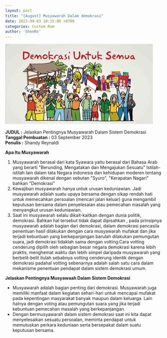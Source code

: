 ```yaml
---
layout: post
title: "[August] Musyawarah Dalam demokrasi"
date: 2023-09-03 10:15:00 +0700
categories: Custom Rom
author: 'ShenRn'
---
```

![Demokrasi Banner](/assets/images/banner/demokrasi.jpg)

**JUDUL :** Jelaskan Pentingnya Musyawarah Dalam Sistem Demokrasi<br>
**Tanggal Pembuatan :** 03 September 2023<br>
**Penulis :** Shandy Reynaldi<br>


**Apa Itu Musyawarah**
<ol>
    <li>Musyawarah berasal dari kata Syawara yaitu berasal dari Bahasa Arab yang berarti "Berunding, Mengatakan dan Mengajukan Sesuatu" Istilah-istilah lain dalam tata Negara indonesia dan kehidupan moderen tentang musyawarah dikenal dengan sebutan "Syuro", "Kerapatan Nagari" bahkan "Demokrasi"</li>
    <li>Kewajiban musyawarah hanya untuk urusan keduniawian. Jadi musyawarah adalah suatu upaya bersama dengan sikap rendah hati untuk memecahkan persoalan (mencari jalan keluar) guna mengambil keputusan bersama dalam penyelesaian atau pemecahan masalah yang menyangkut urusan keduniawian.</li>
    <li>Saat ini musyawarah selalu dikait-kaitkan dengan dunia politik, demokrasi. Bahkan hal tersebut tidak dapat dipisahkan , pada prinsipnya musyawarah adalah bagian dari demokrasi, dalam demokrasi pancasila penentuan hasil dilakukan dengan cara musyawarah mufakat dan jika terjadi kebuntuan yang berkepanjangan barulah dilakukan pemungutan suara, jadi demokrasi tidaklah sama dengan votting.Cara votting cenderung dipilih oleh sebagian besar negara demokrasi karena lebih praktis, menghemat waktu dan lebih simpel daripada musyawarah yang berbelit-belit itulah sebabnya votting cenderung identik dengan demokrasi padahal votting sebenarnya adalah salah satu cara dalam mekanisme penentuan pendapat dalam sistem demokrasi umum. </li>
</ol>

**Jelaskan Pentingnya Musyawaah Dalam Sistem Demokrasi**
<ul>
    <li>Musyawarah adalah bagian penting dari demokrasi. Musyawarah juga memiliki manfaat dalam kegiatan sehari-hari untuk mencapai mufakat pada kepentingan masyarakat banyak maupun dalam keluarga. Lain halnya dengan voting atau pemungutan suara yang jika terjadi kebuntuan pemecahan masalah yang berkepanjangan.
    <li>Dengan bermusyawarah dalam sistem demokrasi saat ini kita dapat menyelesaikan sesuatu persoalan, meminta pendapat untuk memutuskan perkara keduniaan serta bersepakat dalam suatu keputusan bersama.</li>


